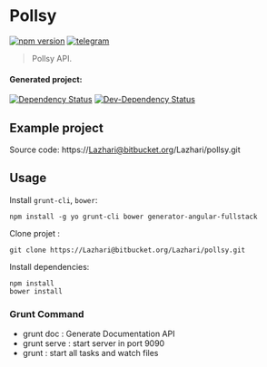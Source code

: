 # Pollsy

[![npm version](https://badge.fury.io/js/generator-angular-fullstack.svg)](http://badge.fury.io/js/generator-angular-fullstack)
[![telegram](https://camo.githubusercontent.com/7d924c483d0d9dff10763921aea2038e660e1252/68747470733a2f2f6261646765732e6769747465722e696d2f67697474657248512f6769747465722e737667)](https://telegram.me/joinchat/CruK8AisIxAGPAQpsQsktw)
> Pollsy API.

#### Generated project:
[![Dependency Status](https://david-dm.org/angular-fullstack/angular-fullstack-deps.svg)](https://david-dm.org/angular-fullstack/angular-fullstack-deps)
[![Dev-Dependency Status](https://david-dm.org/angular-fullstack/angular-fullstack-deps/dev-status.svg)](https://david-dm.org/angular-fullstack/angular-fullstack-deps#info=devDependencies)

## Example project

Source code: https://Lazhari@bitbucket.org/Lazhari/pollsy.git

## Usage

Install `grunt-cli`, `bower`:
```
npm install -g yo grunt-cli bower generator-angular-fullstack
```

Clone projet :
```
git clone https://Lazhari@bitbucket.org/Lazhari/pollsy.git
```
Install dependencies:
```
npm install
bower install
```

### Grunt Command
* grunt doc : Generate Documentation API
* grunt serve : start server in port 9090
* grunt : start all tasks and watch files
